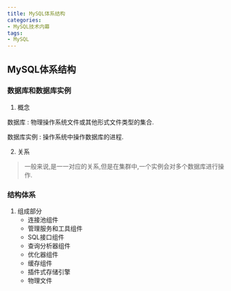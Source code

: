 ```yaml
---
title: MySQL体系结构
categories:
- MySQL技术内幕
tags: 
- MySQL
---
```


## MySQL体系结构

### 数据库和数据库实例

1. 概念

数据库 : 物理操作系统文件或其他形式文件类型的集合.
    
数据库实例 : 操作系统中操作数据库的进程.

2. 关系

  > 一般来说,是一一对应的关系,但是在集群中,一个实例会对多个数据库进行操作.

### 结构体系

1. 组成部分  
    - 连接池组件
    - 管理服务和工具组件
    - SQL接口组件
    - 查询分析器组件
    - 优化器组件
    - 缓存组件
    - 插件式存储引擎
    - 物理文件
